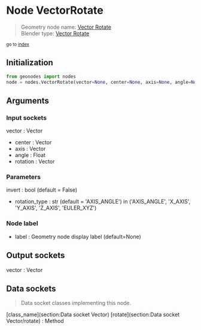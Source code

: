 
# Node VectorRotate

> Geometry node name: [Vector Rotate](https://docs.blender.org/manual/en/latest/modeling/geometry_nodes/material/vector_rotate.html)<br>
  Blender type: [Vector Rotate](https://docs.blender.org/api/current/bpy.types.ShaderNodeVectorRotate.html)
  
<sub>go to [index](/docs/index.md)</sub>

## Initialization

```python
from geonodes import nodes
node = nodes.VectorRotate(vector=None, center=None, axis=None, angle=None, rotation=None, invert=False, rotation_type='AXIS_ANGLE', label=None)
```



## Arguments


### Input sockets

vector : Vector
- center : Vector
- axis : Vector
- angle : Float
- rotation : Vector

### Parameters

invert : bool (default = False)
- rotation_type : str (default = 'AXIS_ANGLE') in ('AXIS_ANGLE', 'X_AXIS', 'Y_AXIS', 'Z_AXIS', 'EULER_XYZ')

### Node label

- label : Geometry node display label (default=None)

## Output sockets

vector : Vector

## Data sockets

> Data socket classes implementing this node.
  
[class_name](section:Data socket Vector) [rotate](section:Data socket Vector/rotate) : Method

